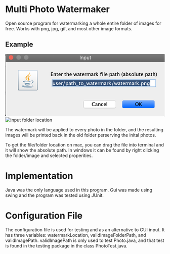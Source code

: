 # Multi Photo Watermaker
 
Open source program for watermarking a whole entire folder of images for free. Works with png, jpg, gif, and most other image formats.

## Example
![input watermark location](guiScreenshots/screenshot1.png)
![input folder location](exampleImages/screenshot2.png)

The watermark will be applied to every photo in the folder, and the resulting images will be printed back in the old folder perserving the inital photos. 

To get the file/folder location on mac, you can drag the file into terminal and it will show the absolute path. In windows it can be found by right clicking the folder/image and selected properities. 

# Implementation 

Java was the only language used in this program. Gui was made using swing and the program was tested using JUnit. 

# Configuration File

The configuration file is used for testing and as an alternative to GUI input. It has three variables: watermarkLocation, validImageFolderPath, and validImagePath. validImagePath is only used to test Photo.java, and that test is found in the testing package in the class PhotoTest.java.



